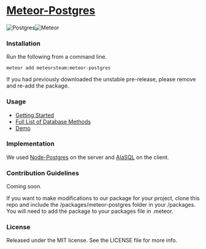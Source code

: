 # [Meteor-Postgres](http://www.meteorpostgres.com/)


![Postgres](https://s3-us-west-1.amazonaws.com/treebookicons/postgresql_logo.jpg "Postgres")![Meteor](https://s3-us-west-1.amazonaws.com/treebookicons/meteor-logo.png  "Meteor")

### Installation

Run the following from a command line.

    meteor add meteorsteam:meteor-postgres

If you had previously downloaded the unstable pre-release, please remove and re-add the package.

### Usage

* [Getting Started](https://github.com/meteor-stream/meteor-postgres/wiki/Getting-Started)
* [Full List of Database Methods](https://github.com/meteor-stream/meteor-postgres/wiki/Database-Methods)
* [Demo](http://todopostgres.meteor.com/)

### Implementation

We used [Node-Postgres](https://github.com/brianc/node-postgres) on the server and [AlaSQL](https://github.com/agershun/alasql) on the client.

### Contribution Guidelines

Coming soon. 

If you want to make modifications to our package for your project, clone this repo and include the /packages/meteor-postgres folder in your /packages. You will need to add the package to your packages file in .meteor.

### License

Released under the MIT license. See the LICENSE file for more info.
